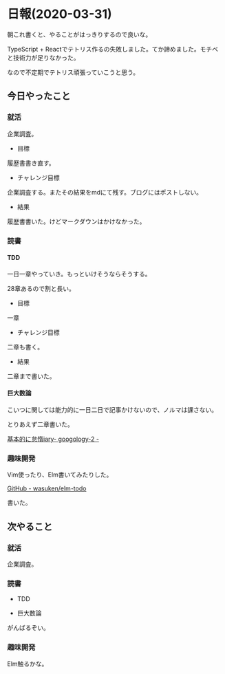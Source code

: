 # 日報(2020-03-31)

朝これ書くと、やることがはっきりするので良いな。

TypeScript + Reactでテトリス作るの失敗しました。てか諦めました。モチベと技術力が足りなかった。

なので不定期でテトリス頑張っていこうと思う。

## 今日やったこと

### 就活

企業調査。

* 目標

履歴書書き直す。

* チャレンジ目標

企業調査する。またその結果をmdにて残す。ブログにはポストしない。

* 結果

履歴書書いた。けどマークダウンはかけなかった。

### 読書

#### TDD

一日一章やっていき。もっといけそうならそうする。

28章あるので割と長い。

* 目標

一章

* チャレンジ目標

二章も書く。

* 結果

二章まで書いた。

#### 巨大数論

こいつに関しては能力的に一日二日で記事かけないので、ノルマは課さない。

とりあえず二章書いた。

[基本的に怠惰iary- googology-2 -](https://blog.londone.net/page?id=228)

### 趣味開発

Vim使ったり、Elm書いてみたりした。

[GitHub - wasuken/elm-todo](https://github.com/wasuken/elm-todo)

書いた。

## 次やること

### 就活

企業調査。

### 読書

* TDD

* 巨大数論

がんばるぞい。

### 趣味開発

Elm触るかな。
